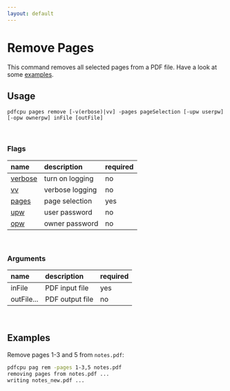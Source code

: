 ```yaml
---
layout: default
---
```


# Remove Pages

This command removes all selected pages from a PDF file.
Have a look at some [examples](#examples).

## Usage

```
pdfcpu pages remove [-v(erbose)|vv] -pages pageSelection [-upw userpw] [-opw ownerpw] inFile [outFile]
```

<br>

### Flags

| name                             | description       | required
|:---------------------------------|:------------------|:--------
| [verbose](../getting_started/common_flags.md) | turn on logging   | no
| [vv](../getting_started/common_flags.md)      | verbose logging   | no
| [pages](../getting_started/page_selection) | page selection  | yes
| [upw](../getting_started/common_flags.md)     | user password     | no
| [opw](../getting_started/common_flags.md)    | owner password    | no

<br>

### Arguments

| name         | description         | required
|:-------------|:--------------------|:--------
| inFile       | PDF input file      | yes
| outFile...   | PDF output file     | no

<br>

## Examples

Remove pages 1-3 and 5 from `notes.pdf`:

```sh
pdfcpu pag rem -pages 1-3,5 notes.pdf
removing pages from notes.pdf ...
writing notes_new.pdf ...
```